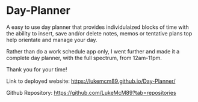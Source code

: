 # Day-Planner
A easy to use day planner that provides individulaized blocks of time with the ability to insert, save and/or delete notes, memos or tentative plans top help orientate and manage your day.

Rather than do a work schedule app only, I went further and made it a complete day planner, with the full spectrum, from 12am-11pm. 

Thank you for your time!


Link to deployed website: https://lukemcm89.github.io/Day-Planner/

Github Repository: https://github.com/LukeMcM89?tab=repositories
